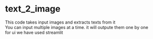 # text_2_image
This code takes input images and extracts texts from it
<br>
You can input multiple images at a time. it will outpute them one by one
<br>
for ui we have used streamlit

